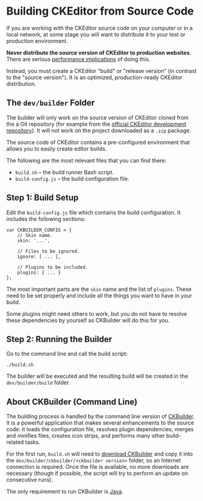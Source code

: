 <!--
Copyright (c) 2003-2015, CKSource - Frederico Knabben. All rights reserved.
For licensing, see LICENSE.md.
-->

# Building CKEditor from Source Code

If you are working with the CKEditor source code on your computer or in a local network, at some stage you will want to distribute it to your test or production environment.

<p class="tip">
	<strong>Never distribute the source version of CKEditor to production websites</strong>. There are serious <a href="#!/guide/dev_source-section-2">performance implications</a> of doing this.
</p>

Instead, you must create a CKEditor "build" or "release version" (in contrast to the "source version"). It is an optimized, production-ready CKEditor distribution.

## The `dev/builder` Folder

<p class="tip alert">The builder will only work on the source version of CKEditor cloned from the a Git repository (for example from the <a href="https://github.com/ckeditor/ckeditor-dev">official CKEditor development repository</a>). It will not work on the project downloaded as a <code>.zip</code> package.</p>

The source code of CKEditor contains a pre-configured environment that allows you to easily create editor builds.

The following are the most relevant files that you can find there:

 * `build.sh` &ndash; the build runner Bash script.
 * `build-config.js` &ndash; the build configuration file.

## Step 1: Build Setup

Edit the `build-config.js` file which contains the build configuration. It includes the following sections:

	var CKBUILDER_CONFIG = {
		// Skin name.
		skin: '...',

		// Files to be ignored.
		ignore: [ ... ],

		// Plugins to be included.
		plugins: { ... }
	};

The most important parts are the `skin` name and the list of `plugins`. These need to be set properly and include all the things you want to have in your build.

Some plugins might need others to work, but you do not have to resolve these dependencies by yourself as CKBuilder will do this for you.

## Step 2: Running the Builder

Go to the command line and call the build script:

	./build.sh

The builder will be executed and the resulting build will be created in the `dev/builder/build` folder.

## About CKBuilder (Command Line)

The building process is handled by the command line version of [CKBuilder](http://ckeditor.com/builder). It is a powerful application that makes several enhancements to the source code: it loads the configuration file, resolves plugin dependencies, merges and minifies files, creates icon strips, and performs many other build-related tasks.

For the first run, `build.sh` will need to [download CKBuilder](http://download.cksource.com/CKBuilder/) and copy it into the `dev/builder/ckbuilder/<ckbuilder version>` folder, so an Internet connection is required. Once the file is available, no more downloads are necessary (though if possible, the script will try to perform an update on consecutive runs).

The only requirement to run CKBuilder is [Java](http://www.java.com/en/download/).

